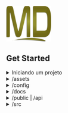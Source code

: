 <script src="../assets/public/js/jquery.min.js"></script> 
<img src="../assets/public/img/default/md-logo2.png" width="120" />

## Get Started

<!-- start Iniciando um Projeto -->
<details  >
<summary>Iniciando um projeto</summary>
<md id="start"></md>

<script >
  //$('#start').load("start.md").wrap('<pre>'); 
  //$("#start").load("start.md").wrap('<pre>');
//$( "#start" ).replaceWith( "start.md" ).wrap('<pre>')
$('#start').load("start.md")
</script>


 
</details>
<!-- end Iniciando um Projeto -->




<!-- start /assets -->
<details>
  <summary>/assets</summary>


<!-- start /assets/private -->
  <details>
    <summary>/assets/private</summary>
    private
  </details>
 <!-- end /assets/private --> 


<!-- start /assets/public -->
 <details>
    <summary>/assets/public</summary>
    public
  </details>
<!-- end /assets/public -->  

 
</details>
<!-- end  /assets -->






<!-- start /config -->
<details>
  <summary>/config</summary>

## Configurações

#### /config/app.php 
> Configurações diretamente realacionadas ao core do App.


```php
/* 
 ## App Config  ###

 Defining: 
 $this->config = (object) array(
     'key' => 'value'
 )

 Using:
 $value = $app->key | $this->key (on App Instânce); 

 */


$this->config = (object) array(
    'timezone' => 'America/Recife',
    'description' => 'MD | PHP Framework - Project',
    'debug' => false,
    'debug_msg' => false,
    'views' => '../assets/views/',
);


$this->maker_config = (object) array(
    
    /* Marker Args */
    'spoon_flag' => '##teste##', // 


    
    /* Marker default Users - optional */ 
    "users" => array (

        // --> Default Admin
        "admin"=>  array ( 
                
                    "first_name" => "Admin",
                    "last_name" => "of System ##teste##",
                    "email" => "admin@teste.ex",
                    "username" => "@admin",
                    "pass" => "123456789",
                    "img"=> "/img/default/avatar-m2.png",
                    "rol"=> 1,
                    "status"=> 1
        ),


        // --> Default Manager 
        "manager"=> array ( 
                
                    "first_name" => "Manager",
                    "last_name" => "##teste##",
                    "email" => "manager@teste.ex",
                    "username" => "@manager",
                    "pass" => "123456789",
                    "img"=> "/img/default/avatar-m3.png" ,
                    "rol"=> 2,
                    "status"=> 1 
        ),
    
        // --> Default User
        "user" =>  array ( 
                    "first_name" => "User",
                    "last_name" => "##teste##",
                    "email" => "user@teste.ex",
                    "username" => "@user",
                    "pass" => "123456789",
                    "img"=> '/img/default/avatar-m2.jpg',
                    "rol"=> 3,
                    "status"=> 1
                )
    ),
    
        
    
    

);


```

#### /config/db.php 
> Configurações referentes ao Banco de dados.


```php
/* 
Example Object db config
$this-> [ host| port | database | user| pass ] = 'value';
*/

$this->host = '<ip|hostname>';
$this->port = '3306'; //port mysql default 
$this->database = '<dbname>';
$this->user = '<user>';
$this->pass = '<pass>'; 
```


#### /config/key.php 
> JWT Token HS256 key.

```php 
$key="{your_key_here}";
```

*Uma noma chave será gerada automaticamente se o valor da variável $key for igual a {your_key_here}*

#### /config/middlewares.php 
> Onde definimos methodos mediadores, que podem autorizar ou não determinada tarefa no aplicativo



#### Crindado arquivos de configuração com o Maker
Acessar url
/maker/file/config:[middlewares|db|key|app]

 
</details>
<!-- end  /config -->



<!-- start  /docs -->
<details>
<summary>/docs</summary>
docs
</details>
<!-- end  /docs -->




<!-- start  /public|api -->
<details>
<summary>/public | /api</summary>
public | api
</details>
<!-- end  /public|api -->




<!-- start  /src -->
<details>
  <summary>/src</summary>


  <!-- start  /src/Controllers -->
  <details>
    <summary>/src/Controllers</summary>
    /src/Controllers
  </details>
  <!-- end  /src/Controllers -->



  <!-- start  /src/Database -->
  <details>
    <summary>/src/Database</summary>
    /src/Database
  </details>
  <!-- end  /src/Database -->



  <!-- start  /src/Models -->
  <details>
    <summary>/src/Models</summary>
    /src/Models
  </details>
  <!-- end  /src/Models -->




  <!-- start  /src/Routers -->
  <details>
    <summary>/src/Routers</summary>

## Definindo Rotas

Todos os Arquivos de Rotas encontram-se em */src/Routers/*, as rotas definidas nos arquivos desse diretório serão carregadas quando usamos do argumento *'app'*. Caso queira carregar as rotas para a api, lembre-se que deve indicar isso ao instâciar *App* em /api/index.php com o argumento *'api'*.
Os Arquivos de rotas para api encontram-se em */src/Routers/api/*


#### Criando um Arquivo de Rota

Um arquivo de rota é um arquivo .php simples que é incluso no construtor de App, e carrega as rotas para o array *$app->routers*.
O acesso a qualquer methodo ou variavel dar-se apratir do objeto *$app* que recebe a Instância da Classe *App* no index.php. Sabendo disso, vamos partir para a definição das rotas propriamente ditas.

A estrutura básica é:

> $app->{method} ( {name} , {callback} , {middlewares} );

- **method**: Os metodos são get, post, put ou delete 
- **name**: Recebe um String com nome ou assinatura, o que Define a Url,

>	/home ou /
    
  Se o você deseja receber valores atraves das rotas, deve definir os atributos para tal. Digamos que eu queira receber o ID de um usuário para executar determinada função ou receber valores referentes a esse.

> /user/{id}    

Se quiser ter um melhor filtro dos dados passados e principalmente evitar ambiguidade de assinaturas, deve indicar o tipo primitivo de dado aceito incluindo ou não número mínimo e maximo de caracteres aceitos, 
separados com um '|' (pipe) entre os filtros, e um ':' (dois pontos) para separar os valores para o filtro. 

>/user/{id}int|minlen:1|mincount:1

>/user/{name}string|minlen:1|maxlen:256|nonull

[Saber Mais Sobre Filtros](http://github.com)
	
- **callback**: Recebe uma Função que será executada conforme a permissão do middleware, esta deve receber no primeito parâmetro a variavel $app e no segundo eventuais valores passados via url como no exemplo acima.
A variavel $args recebe um objeto com todos os valores passados.
Ao finalizar o codigo na função sempre retorne $app.
	
> Na assinatura: /user/{id}  
> No nallback: $args->id


- **middlewares**: Recebe um Array de strings ou uma string com os nomes referentes àos niveis de acesso. Se nada for especificado   variavel recebe o valor *null* (nulo) , e não faz filtragem de acesso, todos tem acesso a rota em questão. 

	[Saber Mais Sobre Middlewares](http://github.com)


Vamos Criar o arquivo exemplo1.php:

> src/Routers/exemplo1.php

``` 
$app->get('/home', function($app,$args){ 

  	echo "Home Ok!";
    return $app;
        
} );

$app->get('/users/{id}int', function($app,$args){ 
	
    $app->response->write( 'Id do Usuário: '.$args->id );
    return $app;
       
} , null);
``` 
 

  </details>
  <!-- end  /src/Routers -->


  <!-- start  /src/Viewfilters -->
  <details>
    <summary>/src/Viewfilters</summary>
    /src/Viewfilters
  </details>
  <!-- end  /src/Viewfilters -->




</details>
<!-- end  /src -->




</details>
<!-- end  /src -->





